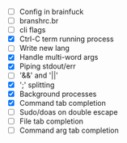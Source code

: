 - [ ] Config in brainfuck
- [ ] branshrc.br
- [ ] cli flags
- [x] Ctrl-C term running process
- [ ] Write new lang
- [x] Handle multi-word args
- [x] Piping stdout/err
- [ ] '&&' and '||'
- [x] ';' splitting
- [x] Background processes
- [x] Command tab completion
- [ ] Sudo/doas on double escape
- [ ] File tab completion
- [ ] Command arg tab completion
